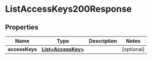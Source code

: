 

# ListAccessKeys200Response


## Properties

| Name | Type | Description | Notes |
|------------ | ------------- | ------------- | -------------|
|**accessKeys** | [**List&lt;AccessKey&gt;**](AccessKey.md) |  |  [optional] |



